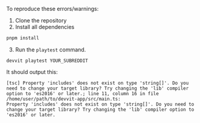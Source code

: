 To reproduce these errors/warnings:

1. Clone the repository
2. Install all dependencies

```bash
pnpm install
```

3. Run the `playtest` command.

```
devvit playtest YOUR_SUBREDDIT
```

It should output this:

```
[tsc] Property 'includes' does not exist on type 'string[]'. Do you need to change your target library? Try changing the 'lib' compiler option to 'es2016' or later.; line 11, column 16 in file /home/user/path/to/devvit-app/src/main.ts:
Property 'includes' does not exist on type 'string[]'. Do you need to change your target library? Try changing the 'lib' compiler option to 'es2016' or later.
```
